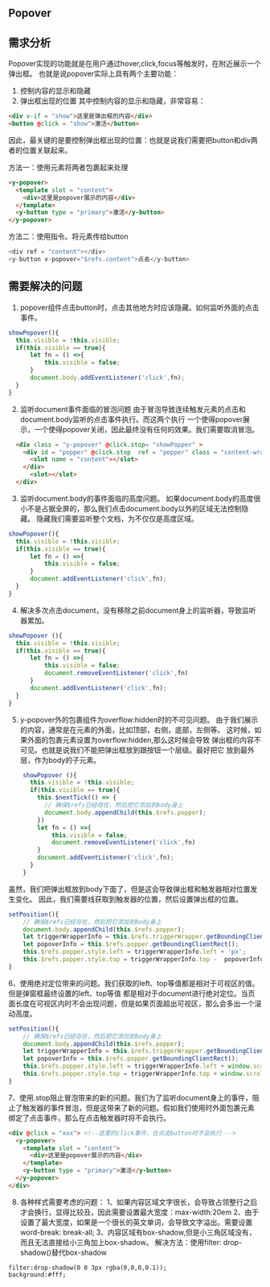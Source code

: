 ## Popover


## 需求分析

Popover实现的功能就是在用户通过hover,click,focus等触发时，在附近展示一个弹出框。
也就是说popover实际上具有两个主要功能：
1. 控制内容的显示和隐藏
2. 弹出框出现的位置
其中控制内容的显示和隐藏，非常容易：
```html
<div v-if = "show">这里是弹出框的内容</div>
<button @click = "show">激活</button>
```
因此，最关键的是要控制弹出框出现的位置：也就是说我们需要把button和div两者的位置关联起来。

方法一：使用元素将两者包裹起来处理
```html
<y-popover>
  <template slot = "content">
    <div>这里是popover展示的内容</div>
  </template>
  <y-button type = "primary">激活</y-button>
</y-popover>
```
方法二：使用指令。将元素传给button
```javascript
<div ref = "content"></div>
<y-button v-popover="$refs.content">点击</y-button>
```


## 需要解决的问题
1. popover组件点击button时，点击其他地方时应该隐藏。如何监听外面的点击事件。
```javascript
showPopover(){
  this.visible = !this.visible;
  if(this.visible == true){
      let fn = () =>{
          this.visible = false;
      }
      document.body.addEventListener('click',fn);
  }
}
```
2. 监听document事件面临的冒泡问题
由于冒泡导致连续触发元素的点击和document.body监听的点击事件执行。而这两个执行
一个使得popover展示，一个使得popover关闭，因此最终没有任何的效果。我们需要取消冒泡。
```html
  <div class = "y-popover" @click.stop= "showPopper" >
    <div id = "popper" @click.stop  ref = "popper" class = "content-wrapper" v-if = "visible">
      <slot name = "content"></slot>
    </div>
      <slot></slot>
  </div>
```

3. 监听document.body的事件面临的高度问题。
如果document.body的高度很小不是占据全屏的，那么我们点击document.body以外的区域无法控制隐藏。
隐藏我们需要监听整个文档，为不仅仅是高度区域。
```javascript
showPopover(){
  this.visible = !this.visible;
  if(this.visible == true){
      let fn = () =>{
          this.visible = false;
      }
      document.addEventListener('click',fn);
  }
}
```
4. 解决多次点击document，没有移除之前document身上的监听器，导致监听器累加。
```javascript
showPopover (){
  this.visible = !this.visible;
  if(this.visible == true){
      let fn = () =>{
          this.visible = false;
          document.removeEventListener('click',fn)
      }
      document.addEventListener('click',fn);
  }
}
```
5. y-popover外的包裹组件为overflow:hidden时的不可见问题。
由于我们展示的内容，通常是在元素的外面，比如顶部，右侧，底部，左侧等。
这时候，如果外面的包裹元素设置为overflow:hidden,那么这时候会导致
弹出框的内容不可见。也就是说我们不能把弹出框放到跟按钮一个层级。最好把它
放到最外层，作为body的子元素。
```javascript
    showPopover (){
      this.visible = !this.visible;
      if(this.visible == true){
        this.$nextTick(() => {
          // 确保$refs已经存在，然后把它添加到body身上
          document.body.appendChild(this.$refs.popper);
        })
        let fn = () =>{
            this.visible = false;
            document.removeEventListener('click',fn)
        }
        document.addEventListener('click',fn);
      }
    }
```
虽然，我们把弹出框放到body下面了，但是这会导致弹出框和触发器相对位置发生变化。
因此，我们需要线获取到触发器的位置，然后设置弹出框的位置。
```javascript
setPosition(){
    // 确保$refs已经存在，然后把它添加到body身上
    document.body.appendChild(this.$refs.popper);
    let triggerWrapperInfo = this.$refs.triggerWrapper.getBoundingClientRect();
    let popoverInfo = this.$refs.popper.getBoundingClientRect();
    this.$refs.popper.style.left = triggerWrapperInfo.left + 'px';
    this.$refs.popper.style.top = triggerWrapperInfo.top -  popoverInfo.height  + 'px';
}
```
6、使用绝对定位带来的问题。我们获取的left、top等值都是相对于可视区的值。但是弹窗框最终设置的left、top等值
都是相对于document进行绝对定位。当页面长度在可视区内时不会出现问题，但是如果页面超出可视区，那么会多出一个滚动高度。
```javascript
setPosition(){
    // 确保$refs已经存在，然后把它添加到body身上
    document.body.appendChild(this.$refs.popper);
    let triggerWrapperInfo = this.$refs.triggerWrapper.getBoundingClientRect();
    let popoverInfo = this.$refs.popper.getBoundingClientRect();
    this.$refs.popper.style.left = triggerWrapperInfo.left + window.scrollX + 'px';
    this.$refs.popper.style.top = triggerWrapperInfo.top + window.scrollY -  popoverInfo.height  + 'px';
}
```
7、使用.stop阻止冒泡带来的新的问题。我们为了监听document身上的事件，阻止了触发器的事件冒泡，但是这带来了新的问题。假如我们使用时外面包裹元素
绑定了点击事件，那么在点击触发器时将不会执行。
```html
<div @click = "xxx"> <!--这里的click事件，在点击button时不会执行 -->
  <y-popover>
    <template slot = "content">
      <div>这里是popover展示的内容</div>
    </template>
    <y-button type = "primary">激活</y-button>
  </y-popover>
</div>
```

8. 各种样式需要考虑的问题：
1、如果内容区域文字很长，会导致占领整行之后才会换行，显得比较丑，因此需要设置最大宽度：max-width:20em
2、由于设置了最大宽度，如果是一个很长的英文单词，会导致文字溢出。需要设置 word-break: break-all;
3、内容区域有box-shadow,但是小三角区域没有，而且无法直接给小三角加上box-shadow。
  解决方法：使用filter: drop-shadow()替代box-shadow
  ```
  filter:drop-shadow(0 0 3px rgba(0,0,0,0.1));
  background:#fff;
  ```

